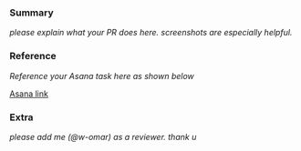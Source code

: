### Summary

_please explain what your PR does here. screenshots are especially helpful._

### Reference

_Reference your Asana task here as shown below_

[Asana link](https://app.asana.com/0/1202843173947642/1203342704035634/f)

### Extra

_please add me (@w-omar) as a reviewer. thank u_
